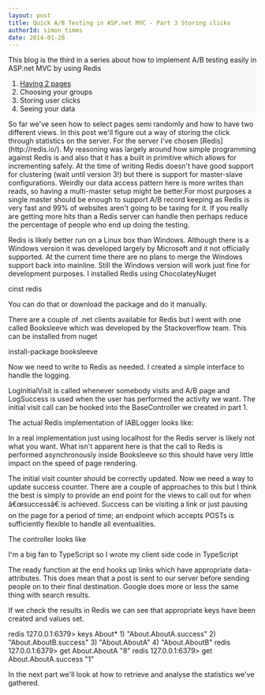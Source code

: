 ```yaml
---
layout: post
title: Quick A/B Testing in ASP.net MVC - Part 3 Storing clicks
authorId: simon_timms
date: 2014-01-20
---
```


<div style="background-color:#f8f8f8;">This blog is the third in a series about how to implement A/B testing easily in ASP.net MVC by using Redis

1. [Having 2 pages](http://blog.simontimms.com/2014/01/06/quick-ab-testing-in-asp-net-mvc-part-1-having-2-pages/ "Quick A/B Testing in ASP.net MVC â€“ Part 1 Using 2Pages")
2. Choosing your groups
3. Storing user clicks
4. Seeing your data

</div>So far we've seen how to select pages semi randomly and how to have two different views. In this post we'll figure out a way of storing the click through statistics on the server. For the server I've chosen [Redis](http://redis.io/). My reasoning was largely around how simple programming against Redis is and also that it has a built in primitive which allows for incrementing safely. At the time of writing Redis doesn't have good support for clustering (wait until version 3!) but there is support for master-slave configurations. Weirdly our data access pattern here is more writes than reads, so having a multi-master setup might be better.For most purposes a single master should be enough to support A/B record keeping as Redis is very fast and 99% of websites aren't going to be taxing for it. If you really are getting more hits than a Redis server can handle then perhaps reduce the percentage of people who end up doing the testing.

Redis is likely better run on a Linux box than Windows. Although there is a Windows version it was developed largely by Microsoft and it not officially supported. At the current time there are no plans to merge the Windows support back into mainline. Still the Windows version will work just fine for development purposes. I installed Redis using ChocolateyNuget

cinst redis

You can do that or download the package and do it manually.

There are a couple of .net clients available for Redis but I went with one called Booksleeve which was developed by the Stackoverflow team. This can be installed from nuget

install-package booksleeve

Now we need to write to Redis as needed. I created a simple interface to handle the logging.

<script src='https://gist.github.com/stimms/8392037.js'></script>

LogInitialVisit is called whenever somebody visits and A/B page and LogSuccess is used when the user has performed the activity we want. The initial visit call can be hooked into the BaseController we created in part 1.

<script src='https://gist.github.com/stimms/8392788.js'></script>

The actual Redis implementation of IABLogger looks like:

<script src='https://gist.github.com/stimms/8392976.js'></script>

In a real implementation just using localhost for the Redis server is likely not what you want. What isn't apparent here is that the call to Redis is performed asynchronously inside Booksleeve so this should have very little impact on the speed of page rendering.

The initial visit counter should be correctly updated. Now we need a way to update success counter. There are a couple of approaches to this but I think the best is simply to provide an end point for the views to call out for when â€œsuccessâ€ is achieved. Success can be visiting a link or just pausing on the page for a period of time; an endpoint which accepts POSTs is sufficiently flexible to handle all eventualities.

The controller looks like

<script src='https://gist.github.com/stimms/8394319.js'></script>

I'm a big fan to TypeScript so I wrote my client side code in TypeScript

<script src='https://gist.github.com/stimms/8394285.js'></script>

The ready function at the end hooks up links which have appropriate data- attributes. This does mean that a post is sent to our server before sending people on to their final destination. Google does more or less the same thing with search results.

If we check the results in Redis we can see that appropriate keys have been created and values set.

redis 127.0.0.1:6379> keys About* 1) "About.AboutA.success" 2) "About.AboutB.success" 3) "About.AboutA" 4) "About.AboutB" redis 127.0.0.1:6379> get About.AboutA "8" redis 127.0.0.1:6379> get About.AboutA.success "1"

In the next part we'll look at how to retrieve and analyse the statistics we've gathered.



